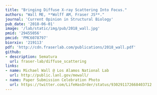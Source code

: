 ```yaml
---
title: "Bringing Diffuse X-ray Scattering Into Focus."
authors: "Wall ME, **Wolff AM, Fraser JS**."
journal: 'Current Opinion in Structural Biology'
pub_date: '2018-06-01'
image: '/lab/static/img/pub/2018_wall.jpg'
pmid: '29455056'
pmcid: 'PMC6078797'
biorxiv: '219113'
pdf: 'http://cdn.fraserlab.com/publications/2018_wall.pdf'
github:
- description: Sematura
  url: fraser-lab/diffuse_scattering
links:
- name: Michael Wall @ Los Alamos National Lab
  url: http://public.lanl.gov/mewall/
- name: Paper Submission Celebration Photo
  url: https://twitter.com/LifeHasOrder/status/930291172668403712
---
```

